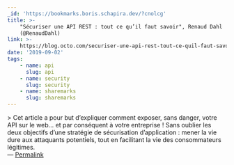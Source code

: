 ```yaml
---
_id: 'https://bookmarks.boris.schapira.dev/?cnolcg'
title: >-
    "Sécuriser une API REST : tout ce qu’il faut savoir", Renaud Dahl
    (@RenaudDahl)
link: >-
    https://blog.octo.com/securiser-une-api-rest-tout-ce-quil-faut-savoir/#do_not_use
date: '2019-09-02'
tags:
    - name: api
      slug: api
    - name: security
      slug: security
    - name: sharemarks
      slug: sharemarks
---
```


&gt; Cet article a pour but d’expliquer comment exposer, sans danger, votre API
sur le web… et par conséquent à votre entreprise ! Sans oublier les deux
objectifs d’une stratégie de sécurisation d’application : mener la vie dure aux
attaquants potentiels, tout en facilitant la vie des consommateurs légitimes.
<br>&#8212;
<a href="https://bookmarks.boris.schapira.dev/?cnolcg" title="Permalink">Permalink</a>
